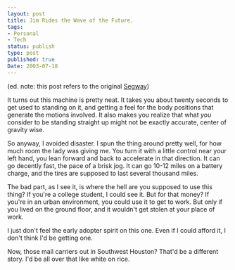 ```yaml
---
layout: post
title: Jim Rides the Wave of the Future.
tags:
- Personal
- Tech
status: publish
type: post
published: true
Date: 2003-07-18
---
```

(ed. note: this post refers to the original [Segway](https://www.segway.com/))

It turns out this machine is pretty neat.  It takes you about twenty seconds to get used to standing on it, and getting a feel for the body positions that generate the motions involved.  It also makes you realize that what *you* consider to be standing straight up might not be exactly accurate, center of gravity wise.

So anyway, I avoided disaster.  I spun the thing around pretty well, for how much room the lady was giving me.  You turn it with a little control near your left hand, you lean forward and back to accelerate in that direction.  It can go decently fast, the pace of a brisk jog.  It can go 10-12 miles on a battery charge, and the tires are supposed to last several thousand miles.

The bad part, as I see it, is where the hell are you supposed to use this thing?  If you're a college student, I could see it.  But for that money?  If you're in an urban environment, you could use it to get to work.  But only if you lived on the ground floor, and it wouldn't get stolen at your place of work.

I just don't feel the early adopter spirit on this one.  Even if I could afford it, I don't think I'd be getting one.

Now, those mail carriers out in Southwest Houston?  That'd be a different story.  I'd be all over that like white on rice.
